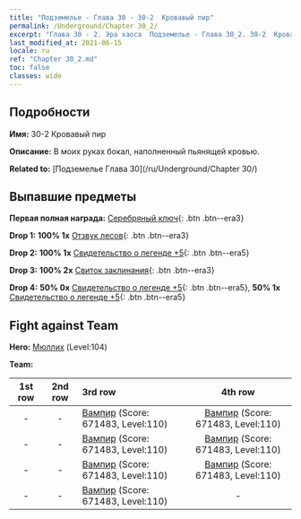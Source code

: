 ```yaml
---
title: "Подземелье - Глава 30 - 30-2  Кровавый пир"
permalink: /Underground/Chapter 30_2/
excerpt: "Глава 30 - 2. Эра хаоса  Подземелье - Глава 30_2. 30-2  Кровавый пир"
last_modified_at: 2021-06-15
locale: ru
ref: "Chapter 30_2.md"
toc: false
classes: wide
---
```


## Подробности

 **Имя:** 30-2  Кровавый пир

 **Описание:**       В моих руках бокал, наполненный пьянящей кровью.

 **Related to:** [Подземелье Глава 30](/ru/Underground/Chapter 30/)

## Выпавшие предметы

 **Первая полная награда:** [Серебряный ключ](/ItemsRU/con_693/){: .btn .btn--era3}

 **Drop 1:** **100% 1x** [Отзвук лесов](/ItemsRU/her_465/){: .btn .btn--era3}

 **Drop 2:** **100% 1x** [Свидетельство о легенде +5](/ItemsRU/mat_102/){: .btn .btn--era5}

 **Drop 3:** **100% 2x** [Свиток заклинания](/ItemsRU/con_694/){: .btn .btn--era3}

 **Drop 4:** **50% 0x** [Свидетельство о легенде +5](/ItemsRU/mat_102/){: .btn .btn--era5}, **50% 1x** [Свидетельство о легенде +5](/ItemsRU/mat_102/){: .btn .btn--era5}


## Fight against Team
 **Hero:** [Мюллих](/ru/heroes/Mullich/) (Level:104)

 **Team:**


  | 1st row | 2nd row | 3rd row | 4th row |
  |:----:|:----:|:----|:----:|
  | - | - | [Вампир](/ru/units/Vampire/) (Score: 671483, Level:110)  | [Вампир](/ru/units/Vampire/) (Score: 671483, Level:110)  |
  | - | - | [Вампир](/ru/units/Vampire/) (Score: 671483, Level:110)  | [Вампир](/ru/units/Vampire/) (Score: 671483, Level:110)  |
  | - | - | [Вампир](/ru/units/Vampire/) (Score: 671483, Level:110)  | [Вампир](/ru/units/Vampire/) (Score: 671483, Level:110)  |
  | - | - | [Вампир](/ru/units/Vampire/) (Score: 671483, Level:110)  | - |


